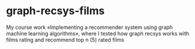 # graph-recsys-films
My course work «Implementing a recommender system using graph machine learning algorithms», where I tested how graph recsys works with films rating and recommend top n (5) rated films

